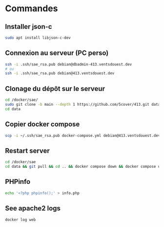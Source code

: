 # Commandes

## Installer json-c

```sh
sudo apt install libjson-c-dev
```

## Connexion au serveur (PC perso)

```bash
ssh -i .ssh/sae_rsa.pub debian@dbadmin-413.ventsdouest.dev
# ou
ssh -i .ssh/sae_rsa.pub debian@413.ventsdouest.dev
```

## Clonage du dépôt sur le serveur

```bash
cd /docker/sae/
sudo git clone -b main --depth 1 https://github.com/5cover/413.git data
cd data
```

## Copier docker compose

```bash
scp -i ~/.ssh/sae_rsa.pub docker-compose.yml debian@413.ventsdouest.dev:/docker/sae/docker-compose.yml
```

## Restart server
  
```bash
cd /docker/sae
cd data && git pull && cd .. && docker compose down && docker compose up -d
```

## PHPinfo

```bash
echo '<?php phpinfo();' > info.php
```

## See apache2 logs

```bash
docker log web
```
